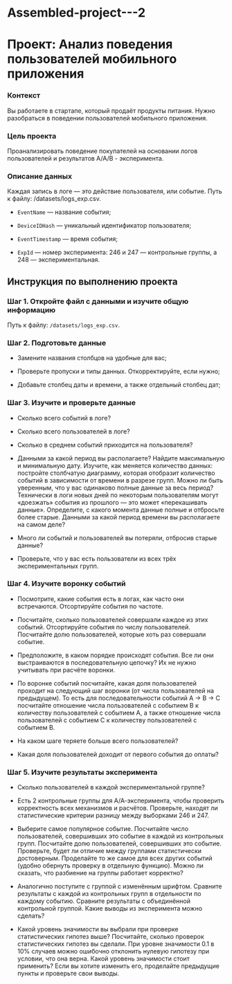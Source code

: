 # Assembled-project---2
# Проект: Анализ поведения пользователей мобильного приложения
### Контекст
Вы работаете в стартапе, который продаёт продукты питания. Нужно разобраться в поведении пользователей мобильного приложения.
### Цель проекта
Проанализировать поведение покупателей на основании логов пользователей и результатов А/А/В - эксперимента.
### Описание данных
Каждая запись в логе — это действие пользователя, или событие.
Путь к файлу: /datasets/logs_exp.csv.

* `EventName` — название события;

* `DeviceIDHash` — уникальный идентификатор пользователя;

* `EventTimestamp` — время события;

* `ExpId` — номер эксперимента: 246 и 247 — контрольные группы, а 248 — экспериментальная.

## Инструкция по выполнению проекта
### Шаг 1. Откройте файл с данными и изучите общую информацию  
Путь к файлу: `/datasets/logs_exp.csv`.

### Шаг 2. Подготовьте данные
* Замените названия столбцов на удобные для вас;

* Проверьте пропуски и типы данных. Откорректируйте, если нужно;

* Добавьте столбец даты и времени, а также отдельный столбец дат;

### Шаг 3. Изучите и проверьте данные

* Сколько всего событий в логе?

* Сколько всего пользователей в логе?

* Сколько в среднем событий приходится на пользователя?

* Данными за какой период вы располагаете? Найдите максимальную и минимальную дату. Изучите, как меняется количество данных: постройте столбчатую диаграмму, которая отобразит количество событий в зависимости от времени в разрезе групп. Можно ли быть уверенным, что у вас одинаково полные данные за весь период? Технически в логи новых дней по некоторым пользователям могут «доезжать» события из прошлого — это может «перекашивать данные». Определите, с какого момента данные полные и отбросьте более старые. Данными за какой период времени вы располагаете на самом деле?

* Много ли событий и пользователей вы потеряли, отбросив старые данные?

* Проверьте, что у вас есть пользователи из всех трёх экспериментальных групп.

### Шаг 4. Изучите воронку событий

* Посмотрите, какие события есть в логах, как часто они встречаются. Отсортируйте события по частоте.

* Посчитайте, сколько пользователей совершали каждое из этих событий. Отсортируйте события по числу пользователей. Посчитайте долю пользователей, которые хоть раз совершали событие.

* Предположите, в каком порядке происходят события. Все ли они выстраиваются в последовательную цепочку? Их не нужно учитывать при расчёте воронки.

* По воронке событий посчитайте, какая доля пользователей проходит на следующий шаг воронки (от числа пользователей на предыдущем). То есть для последовательности событий A → B → C посчитайте отношение числа пользователей с событием B к количеству пользователей с событием A, а также отношение числа пользователей с событием C к количеству пользователей с событием B.

* На каком шаге теряете больше всего пользователей?

* Какая доля пользователей доходит от первого события до оплаты?

### Шаг 5. Изучите результаты эксперимента

* Сколько пользователей в каждой экспериментальной группе?

* Есть 2 контрольные группы для А/А-эксперимента, чтобы проверить корректность всех механизмов и расчётов. Проверьте, находят ли статистические критерии разницу между выборками 246 и 247.

* Выберите самое популярное событие. Посчитайте число пользователей, совершивших это событие в каждой из контрольных групп. Посчитайте долю пользователей, совершивших это событие. Проверьте, будет ли отличие между группами статистически достоверным. Проделайте то же самое для всех других событий (удобно обернуть проверку в отдельную функцию). Можно ли сказать, что разбиение на группы работает корректно?

* Аналогично поступите с группой с изменённым шрифтом. Сравните результаты с каждой из контрольных групп в отдельности по каждому событию. Сравните результаты с объединённой контрольной группой. Какие выводы из эксперимента можно сделать?

* Какой уровень значимости вы выбрали при проверке статистических гипотез выше? Посчитайте, сколько проверок статистических гипотез вы сделали. При уровне значимости 0.1 в 10% случаев можно ошибочно отклонить нулевую гипотезу при условии, что она верна. Какой уровень значимости стоит применить? Если вы хотите изменить его, проделайте предыдущие пункты и проверьте свои выводы.







